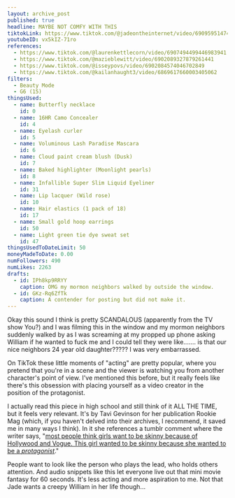 ```yaml
---
layout: archive_post
published: true
headline: MAYBE NOT COMFY WITH THIS
tiktokLink: https://www.tiktok.com/@jadeontheinternet/video/6909595147466525958
youtubeID: vx5kIZ-71ro
references:
  - https://www.tiktok.com/@laurenkettlecorn/video/6907494499446983941
  - https://www.tiktok.com/@mazieblewitt/video/6902089327879261441
  - https://www.tiktok.com/@isseypovs/video/6902084574046702849
  - https://www.tiktok.com/@kailanhaught3/video/6869617660003405062
filters:
  - Beauty Mode
  - G6 (15)
thingsUsed:
  - name: Butterfly necklace
    id: 0
  - name: 16HR Camo Concealer
    id: 4
  - name: Eyelash curler
    id: 5
  - name: Voluminous Lash Paradise Mascara
    id: 6
  - name: Cloud paint cream blush (Dusk)
    id: 7
  - name: Baked highlighter (Moonlight pearls)
    id: 8
  - name: Infallible Super Slim Liquid Eyeliner
    id: 31
  - name: Lip lacquer (Wild rose)
    id: 10
  - name: Hair elastics (1 pack of 18)
    id: 17
  - name: Small gold hoop earrings
    id: 50
  - name: Light green tie dye sweat set
    id: 47
thingsUsedToDateLimit: 50
moneyMadeToDate: 0.00
numFollowers: 490
numLikes: 2263
drafts:
  - id: IPh8kp9RRYY
    caption: OMG my mormon neighbors walked by outside the window.
  - id: GKz-Rq6ZfTk
    caption: A contender for posting but did not make it.
---
```


Okay this sound I think is pretty SCANDALOUS (apparently from the TV show You?) and I was filming this in the window and my mormon neighbors suddenly walked by as I was screaming at my propped up phone asking William if he wanted to fuck me and I could tell they were like....... is that our nice neighbors 24 year old daughter????? I was very embarrassed.

On TikTok these little moments of "acting" are pretty popular, where you pretend that you're in a scene and the viewer is watching you from another character's point of view. I've mentioned this before, but it really feels like there's this obsession with placing yourself as a video creator in the position of the protagonist.

I actually read this piece in high school and still think of it ALL THE TIME, but it feels very relevant. It's by Tavi Gevinson for her publication Rookie Mag (which, if you haven't delved into their archives, I recommend, it saved me in many ways I think). In it she references a tumblr comment where the writer says, "[most people think girls want to be skinny because of Hollywood and Vogue. This girl wanted to be skinny because she wanted to be a _protagonist_](https://www.rookiemag.com/2012/01/how-to-not-care-what-other-people-think-of-you/)."

People want to look like the person who plays the lead, who holds others attention. And audio snippets like this let everyone live out that mini movie fantasy for 60 seconds. It's less acting and more aspiration to me. Not that Jade wants a creepy William in her life though...
